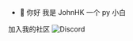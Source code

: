 - 👋 你好 我是 JohnHK 一个 py 小白

加入我的社区
<img alt="Discord" src="https://img.shields.io/discord/940267899023687751?label=JohnHK%27s%20Home&logo=Discord">

<!---
CHNJohnHK/CHNJohnHK is a ✨ special ✨ repository because its `README.md` (this file) appears on your GitHub profile.
You can click the Preview link to take a look at your changes.
--->
